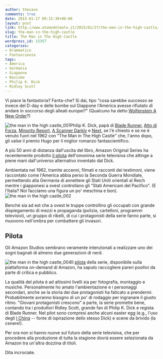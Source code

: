 ```yaml
---
author: thesave
comments: true
date: 2015-01-27 09:15:39+00:00
layout: post
link: http://www.atomodelmale.it/2015/01/27/the-man-in-the-high-castle/
slug: the-man-in-the-high-castle
title: The Man in The High Castle
wordpress_id: 15357
categories:
- Drammatico
- Fantascienza
tags:
- America
- Germania
- Giappone
- Nazismo
- Philip K. Dick
- Ridley Scott
---
```


Vi piace la fantastoria? Fanta-che? Si dai, tipo "cosa sarebbe successo se invece del D-day e delle bombe sul Giappone l'America avesse rifiutato di andare in soccorso degli alleati europei?" (Qualcuno ha detto [Wolfenstein A New Order](http://www.atomodelmale.it/2014/07/23/wolfenstein-the-new-order/)?)

![the man in the high castle_001](http://www.atomodelmale.it/wp-content/uploads/2015/01/the-man-in-the-high-castle_001-203x300.jpg)Philip K. Dick, papà di [Blade Runner](http://it.wikipedia.org/wiki/Blade_Runner), [Atto di Forza](http://it.wikipedia.org/wiki/Atto_di_forza), [Minority Report](http://it.wikipedia.org/wiki/Minority_Report), [A Scanner Darkly](http://it.wikipedia.org/wiki/A_Scanner_Darkly_-_Un_oscuro_scrutare) e [Next](http://it.wikipedia.org/wiki/Next_(film)), se l'è chiesto e se ne è venuto fuori nel 1962 con "The Man in The High Castle" che, l'anno dopo, gli valse il premio Hugo per il miglior romanzo fantascientifico.

A più 50 anni di distanza dall'uscita del libro, Amazon Original Series ha recentemente prodotto [il pilota](http://it.wikipedia.org/wiki/The_Man_in_the_High_Castle_(serie_televisiva)) dell'omonima serie televisiva che attinge a piene mani dall'universo alternativo inventato dal Dick.



Ambientata nel 1962, tramite accenni, filmati e racconti dei testimoni, viene raccontato come l'America abbia perso la Seconda Guerra Mondiale, permettendo alla Germania di annettere gli Stati Uniti orientali al Reich mentre i giapponesi a ovest controllano gli "Stati Americani del Pacifico". (E l'Italia? Noi facciamo una figura un po' meschina e bon).![the man in the high castle_002](http://www.atomodelmale.it/wp-content/uploads/2015/01/the-man-in-the-high-castle_002-300x169.png)

Benché sia ad est che a ovest le truppe controllino gli occupati con grande dispiegamento di mezzi e propaganda (polizia, cartelloni, programmi televisivi), un gruppo di ribelli, di cui i protagonisti della serie fanno parte, si muovono nell'ombra per combattere gli invasori.



## Pilota



Gli Amazon Studios sembrano veramente intenzionati a realizzare uno dei sogni bagnati di almeno due generazioni di nerd.

![the man in the high castle_004](http://www.atomodelmale.it/wp-content/uploads/2015/01/the-man-in-the-high-castle_004-300x200.jpg)Il [pilota](http://www.amazon.com/gp/product/B00RSI6NKS) della serie, disponibile sulla piattaforma on-demand di Amazon, ha saputo raccogliere pareri positivi da parte di critica e pubblico.

La qualità del pilota è ad altissimi livelli sia per fotografia, montaggio e musiche. Personalmente ho amato l'ambientazione e i personaggi secondari, anche se la storia dei due protagonisti ha faticato a prendermi. Probabilmente avranno bisogno di un po' di rodaggio per ingranare il giusto ritmo. "Giovani protagonisti crescono" a parte, la serie promette bene, contando tra i produttori Ridley Scott, grande fan di Philip K. Dick e regista di Blade Runner. Nel pilot sono compresi anche alcuni easter egg (e.g., l'uso degli [I Ching](http://it.wikipedia.org/wiki/Libro_dei_Mutamenti) -- fonte di ispirazione dello stesso Dick) e scene da brivido (la cenere!).

Per ora non si hanno nuove sul futuro della serie televisiva, che per procedere alla produzione di tutta la stagione dovrà essere selezionata da Amazon tra un'altra dozzina di titoli.

Dita incrociate.
